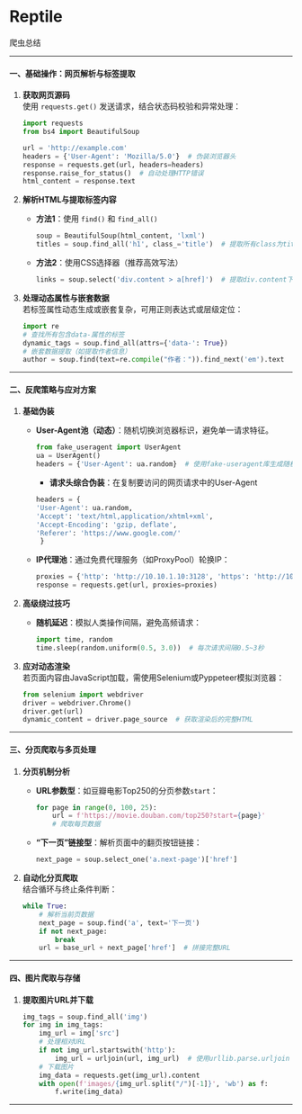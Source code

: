 # Reptile
爬虫总结

---

#### 一、基础操作：网页解析与标签提取
1. **获取网页源码**  
   使用 `requests.get()` 发送请求，结合状态码校验和异常处理：  
   ```python
   import requests
   from bs4 import BeautifulSoup

   url = 'http://example.com'
   headers = {'User-Agent': 'Mozilla/5.0'}  # 伪装浏览器头
   response = requests.get(url, headers=headers)
   response.raise_for_status()  # 自动处理HTTP错误
   html_content = response.text
   ```

2. **解析HTML与提取标签内容**  
   - **方法1**：使用 `find()` 和 `find_all()`  
     ```python
     soup = BeautifulSoup(html_content, 'lxml')
     titles = soup.find_all('h1', class_='title')  # 提取所有class为title的h1标签
     ```
   - **方法2**：使用CSS选择器（推荐高效写法）  
     ```python
     links = soup.select('div.content > a[href]')  # 提取div.content下所有带href的a标签
     ```

3. **处理动态属性与嵌套数据**  
   若标签属性动态生成或嵌套复杂，可用正则表达式或层级定位：  
   ```python
   import re
   # 查找所有包含data-属性的标签
   dynamic_tags = soup.find_all(attrs={'data-': True})
   # 嵌套数据提取（如提取作者信息）
   author = soup.find(text=re.compile("作者：")).find_next('em').text
   ```

---

#### 二、反爬策略与应对方案
1. **基础伪装**
   - **User-Agent池（动态）**：随机切换浏览器标识，避免单一请求特征。  
     ```python
     from fake_useragent import UserAgent
     ua = UserAgent()
     headers = {'User-Agent': ua.random}  # 使用fake-useragent库生成随机UA
     ```
      - **请求头综合伪装**：在复制要访问的网页请求中的User-Agent
     ```python
     headers = {
     'User-Agent': ua.random,
     'Accept': 'text/html,application/xhtml+xml',
     'Accept-Encoding': 'gzip, deflate',
     'Referer': 'https://www.google.com/'
      }
     ```
   - **IP代理池**：通过免费代理服务（如ProxyPool）轮换IP：  
     ```python
     proxies = {'http': 'http://10.10.1.10:3128', 'https': 'http://10.10.1.10:1080'}
     response = requests.get(url, proxies=proxies)
     ```

3. **高级绕过技巧**  
   - **随机延迟**：模拟人类操作间隔，避免高频请求：  
     ```python
     import time, random
     time.sleep(random.uniform(0.5, 3.0))  # 每次请求间隔0.5~3秒
     ```

4. **应对动态渲染**  
   若页面内容由JavaScript加载，需使用Selenium或Pyppeteer模拟浏览器：  
   ```python
   from selenium import webdriver
   driver = webdriver.Chrome()
   driver.get(url)
   dynamic_content = driver.page_source  # 获取渲染后的完整HTML
   ```
---

#### 三、分页爬取与多页处理
1. **分页机制分析**  
   - **URL参数型**：如豆瓣电影Top250的分页参数`start`：  
     ```python
     for page in range(0, 100, 25):
         url = f'https://movie.douban.com/top250?start={page}'
         # 爬取每页数据
     ```
   - **“下一页”链接型**：解析页面中的翻页按钮链接：  
     ```python
     next_page = soup.select_one('a.next-page')['href']
     ```

2. **自动化分页爬取**  
   结合循环与终止条件判断：  
   ```python
   while True:
       # 解析当前页数据
       next_page = soup.find('a', text='下一页')
       if not next_page:
           break
       url = base_url + next_page['href']  # 拼接完整URL
   ```

---

#### 四、图片爬取与存储
1. **提取图片URL并下载**  
   ```python
   img_tags = soup.find_all('img')
   for img in img_tags:
       img_url = img['src']
       # 处理相对URL
       if not img_url.startswith('http'):
           img_url = urljoin(url, img_url)  # 使用urllib.parse.urljoin
       # 下载图片
       img_data = requests.get(img_url).content
       with open(f'images/{img_url.split("/")[-1]}', 'wb') as f:
           f.write(img_data)
   ```

---
